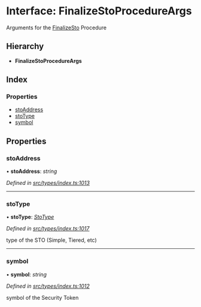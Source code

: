 # Interface: FinalizeStoProcedureArgs

Arguments for the [FinalizeSto](../enums/_types_index_.proceduretype.md#finalizesto) Procedure

## Hierarchy

- **FinalizeStoProcedureArgs**

## Index

### Properties

- [stoAddress](_types_index_.finalizestoprocedureargs.md#stoaddress)
- [stoType](_types_index_.finalizestoprocedureargs.md#stotype)
- [symbol](_types_index_.finalizestoprocedureargs.md#symbol)

## Properties

### stoAddress

• **stoAddress**: _string_

_Defined in [src/types/index.ts:1013](https://github.com/PolymathNetwork/polymath-sdk/blob/a1cd5e3/src/types/index.ts#L1013)_

---

### stoType

• **stoType**: _[StoType](../enums/_types_index_.stotype.md)_

_Defined in [src/types/index.ts:1017](https://github.com/PolymathNetwork/polymath-sdk/blob/a1cd5e3/src/types/index.ts#L1017)_

type of the STO (Simple, Tiered, etc)

---

### symbol

• **symbol**: _string_

_Defined in [src/types/index.ts:1012](https://github.com/PolymathNetwork/polymath-sdk/blob/a1cd5e3/src/types/index.ts#L1012)_

symbol of the Security Token

